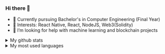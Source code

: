 ### Hi there 👋
  
- 🌱 Currently pursuing Bachelor's in Computer Engineering (Final Year)
- 📖 Interests: React Native, React, NodeJS, Web3(Solidity) 
- 🤔 I’m looking for help with machine learning and blockchain projects


<details>
  <summary>My github stats</summary>
  
  <img src="https://github-readme-stats.vercel.app/api?username=joshipiyush9969&count_private=false&theme=react&hide_border=0" />
</details>

<details>
  <summary>My most used languages</summary>
  
  <img src="https://github-readme-stats.vercel.app/api/top-langs/?username=joshipiyush9969&count_private=false&theme=react&hide_border=1" />
</details>

